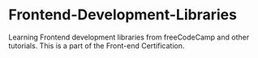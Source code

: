 # Frontend-Development-Libraries
Learning Frontend development libraries from freeCodeCamp and other tutorials. This is a part of the Front-end Certification.
